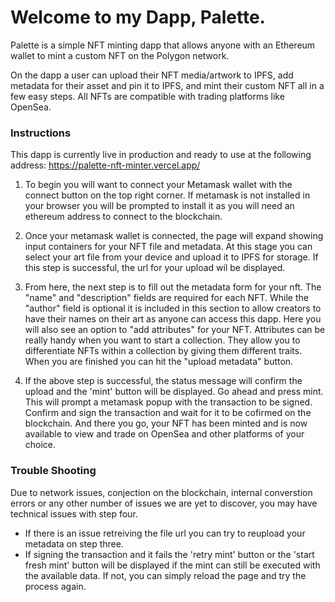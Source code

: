 # Welcome to my Dapp, Palette. 

Palette is a simple NFT minting dapp that allows anyone with an Ethereum wallet to mint a custom NFT on the Polygon network. 

On the dapp a user can upload their NFT media/artwork to IPFS, add metadata for their asset and pin it to IPFS, and mint their custom NFT all in a few easy steps. All NFTs are compatible with trading platforms like OpenSea.

### Instructions

This dapp is currently live in production and ready to use at the following address: https://palette-nft-minter.vercel.app/

1. To begin you will want to connect your Metamask wallet with the connect button on the top right corner. If metamask is not installed in your browser you will be prompted to install it as you will need an ethereum address to connect to the blockchain.

2. Once your metamask wallet is connected, the page will expand showing input containers for your NFT file and metadata. At this stage you can select your art file from your device and upload it to IPFS for storage. If this step is successful, the url for your upload wil be displayed. 

3. From here, the next step is to fill out the metadata form for your nft. The "name" and "description" fields are required for each NFT. While the "author" field is optional it is included in this section to allow creators to have their names on their art as anyone can access this dapp. Here you will also see an option to "add attributes" for your NFT. Attributes can be really handy when you want to start a collection. They allow you to differentiate NFTs within a collection by giving them different traits. When you are finished you can hit the "upload metadata" button.

4. If the above step is successful, the status message will confirm the upload and the 'mint' button will be displayed. Go ahead and press mint. This will prompt a metamask popup with the transaction to be signed. Confirm and sign the transaction and wait for it to be cofirmed on the blockchain. And there you go, your NFT has been minted and is now available to view and trade on OpenSea and other platforms of your choice.


### Trouble Shooting

Due to network issues, conjection on the blockchain, internal converstion errors or any other number of issues we are yet to discover, you may have technical issues with step four.

- If there is an issue retreiving the file url you can try to reupload your metadata on step three.
- If signing the transaction and it fails the 'retry mint' button or the 'start fresh mint' button will be displayed if the mint can still be executed with the available data. If not, you can simply reload the page and try the process again. 



